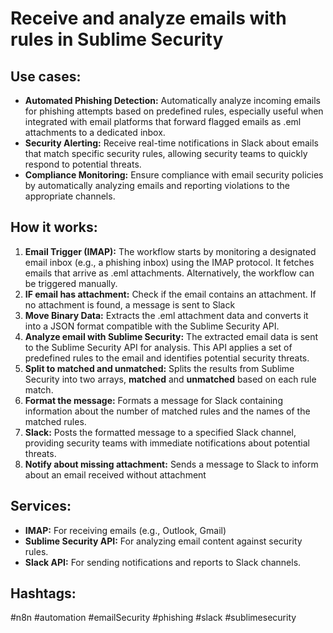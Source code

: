 # Receive and analyze emails with rules in Sublime Security

## Use cases:

- **Automated Phishing Detection:** Automatically analyze incoming emails for phishing attempts based on predefined rules, especially useful when integrated with email platforms that forward flagged emails as .eml attachments to a dedicated inbox.
- **Security Alerting:** Receive real-time notifications in Slack about emails that match specific security rules, allowing security teams to quickly respond to potential threats.
- **Compliance Monitoring:** Ensure compliance with email security policies by automatically analyzing emails and reporting violations to the appropriate channels.

## How it works:

1.  **Email Trigger (IMAP):** The workflow starts by monitoring a designated email inbox (e.g., a phishing inbox) using the IMAP protocol. It fetches emails that arrive as .eml attachments. Alternatively, the workflow can be triggered manually.
2.  **IF email has attachment:** Check if the email contains an attachment.
    If no attachment is found, a message is sent to Slack
3.  **Move Binary Data:** Extracts the .eml attachment data and converts it into a JSON format compatible with the Sublime Security API.
4.  **Analyze email with Sublime Security:** The extracted email data is sent to the Sublime Security API for analysis. This API applies a set of predefined rules to the email and identifies potential security threats.
5.  **Split to matched and unmatched:** Splits the results from Sublime Security into two arrays, **matched** and **unmatched** based on each rule match.
6.  **Format the message:** Formats a message for Slack containing information about the number of matched rules and the names of the matched rules.
7.  **Slack:** Posts the formatted message to a specified Slack channel, providing security teams with immediate notifications about potential threats.
8.  **Notify about missing attachment:** Sends a message to Slack to inform about an email received without attachment

## Services:

-   **IMAP:**  For receiving emails (e.g., Outlook, Gmail)
-   **Sublime Security API:**  For analyzing email content against security rules.
-   **Slack API:**  For sending notifications and reports to Slack channels.

## Hashtags:

#n8n #automation #emailSecurity #phishing #slack #sublimesecurity
